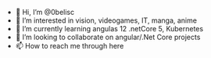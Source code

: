 - 👋 Hi, I’m @0belisc
- 👀 I’m interested in vision, videogames, IT, manga, anime 
- 🌱 I’m currently learning angulas 12 .netCore 5, Kubernetes
- 💞️ I’m looking to collaborate on angular/.Net Core projects 
- 📫 How to reach me through here

<!---
0belisc/0belisc is a ✨ special ✨ repository because its `README.md` (this file) appears on your GitHub profile.
You can click the Preview link to take a look at your changes.
--->
